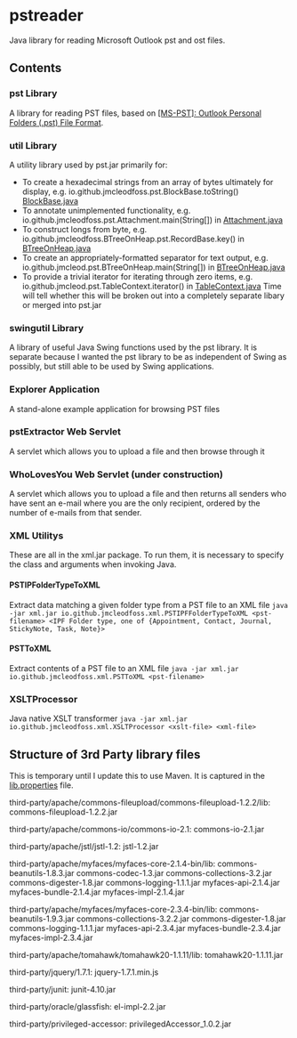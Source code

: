 # pstreader
Java library for reading Microsoft Outlook pst and ost files.

## Contents
### pst Library
A library for reading PST files, based on [[MS-PST]: Outlook Personal Folders (.pst) File Format](https://docs.microsoft.com/en-us/openspecs/office_file_formats/ms-pst/141923d5-15ab-4ef1-a524-6dce75aae546).

### util Library
A utility library used by pst.jar primarily for:
* To create a hexadecimal strings from an array of bytes ultimately for display, e.g. io.github.jmcleodfoss.pst.BlockBase.toString() [BlockBase.java](https://github.com/Jmcleodfoss/pstreader/blob/master/src/io/github/jmcleodfoss/pst/BlockBase.java)
* To annotate unimplemented functionality, e.g. io.github.jmcleodfoss.pst.Attachment.main(String[]) in [Attachment.java](https://github.com/Jmcleodfoss/pstreader/blob/master/src/io/github/jmcleodfoss/pst/Attachment.java)
* To construct longs from byte, e.g. io.github.jmcleodfoss.BTreeOnHeap.pst.RecordBase.key() in [BTreeOnHeap.java](https://github.com/Jmcleodfoss/pstreader/blob/master/src/io/github/jmcleodfoss/pst/BTreeOnHeap.java)
* To create an appropriately-formatted separator for text output, e.g. io.github.jmcleod.pst.BTreeOnHeap.main(String[]) in [BTreeOnHeap.java](https://github.com/Jmcleodfoss/pstreader/blob/master/src/io/github/jmcleodfoss/pst/BTreeOnHeap.java)
* To provide a trivial iterator for iterating through zero items, e.g. io.github.jmcleod.pst.TableContext.iterator() in [TableContext.java](https://github.com/Jmcleodfoss/pstreader/blob/master/src/io/github/jmcleodfoss/pst/TableContext.java)
Time will tell whether this will be broken out into a completely separate libary or merged into pst.jar

### swingutil Library
A library of useful Java Swing functions used by the pst library. It is separate because I wanted the pst library to be as independent of Swing as possibly, but still able to be used by Swing applications.

### Explorer Application
A stand-alone example application for browsing PST files

### pstExtractor Web Servlet
A servlet which allows you to upload a file and then browse through it

### WhoLovesYou Web Servlet (under construction)
A servlet which allows you to upload a file and then returns all senders who have sent an e-mail where you are the only recipient, ordered by the number of e-mails from that sender.

### XML Utilitys
These are all in the xml.jar package. To run them, it is necessary to specify the class and arguments when invoking Java.
#### PSTIPFolderTypeToXML
Extract data matching a given folder type from a PST file to an XML file
`java -jar xml.jar io.github.jmcleodfoss.xml.PSTIPFFolderTypeToXML <pst-filename> <IPF Folder type, one of {Appointment, Contact, Journal, StickyNote, Task, Note}>`

#### PSTToXML
Extract contents of a PST file to an XML file
`java -jar xml.jar io.github.jmcleodfoss.xml.PSTToXML <pst-filename>`

### XSLTProcessor
Java native XSLT transformer
`java -jar xml.jar io.github.jmcleodfoss.xml.XSLTProcessor <xslt-file> <xml-file>`

## Structure of 3rd Party library files
This is temporary until I update this to use Maven. It is captured in the [lib.properties](https://github.com/Jmcleodfoss/pstreader/blob/master/lib.properties) file.

third-party/apache/commons-fileupload/commons-fileupload-1.2.2/lib:
commons-fileupload-1.2.2.jar

third-party/apache/commons-io/commons-io-2.1:
commons-io-2.1.jar

third-party/apache/jstl/jstl-1.2:
jstl-1.2.jar

third-party/apache/myfaces/myfaces-core-2.1.4-bin/lib:
commons-beanutils-1.8.3.jar
commons-codec-1.3.jar
commons-collections-3.2.jar
commons-digester-1.8.jar
commons-logging-1.1.1.jar
myfaces-api-2.1.4.jar
myfaces-bundle-2.1.4.jar
myfaces-impl-2.1.4.jar

third-party/apache/myfaces/myfaces-core-2.3.4-bin/lib:
commons-beanutils-1.9.3.jar
commons-collections-3.2.2.jar
commons-digester-1.8.jar
commons-logging-1.1.1.jar
myfaces-api-2.3.4.jar
myfaces-bundle-2.3.4.jar
myfaces-impl-2.3.4.jar

third-party/apache/tomahawk/tomahawk20-1.1.11/lib:
tomahawk20-1.1.11.jar

third-party/jquery/1.7.1:
jquery-1.7.1.min.js

third-party/junit:
junit-4.10.jar

third-party/oracle/glassfish:
el-impl-2.2.jar

third-party/privileged-accessor:
privilegedAccessor_1.0.2.jar
